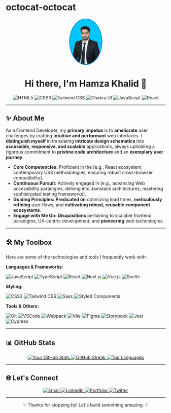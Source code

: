 # octocat-octocat
<div align="center">
  <img src="https://github.com/Hamzakhalid1998/octocat-octocat/blob/main/hamza.png?raw=true" width="100px" alt="Your Name" style="border-radius: 50%; border: 2px solid #007ACC;" />
  <h1>Hi there, I'm Hamza Khalid 👋</h1>
</div>

<p align="center">
    <img src="https://img.shields.io/badge/HTML5-E34F26?style=for-the-badge&logo=html5&logoColor=white" alt="HTML5" />
  <img src="https://img.shields.io/badge/CSS3-1572B6?style=for-the-badge&logo=css3&logoColor=white" alt="CSS3" />
  <img src="https://img.shields.io/badge/Tailwind_CSS-06B6D4?style=for-the-badge&logo=tailwind-css&logoColor=white" alt="Tailwind CSS" />
  <img src="https://img.shields.io/badge/Chakra--UI-319795?style=for-the-badge&logo=chakra-ui&logoColor=white" alt="Chakra UI" />
  <img src="https://img.shields.io/badge/JavaScript-F7DF1E?style=for-the-badge&logo=javascript&logoColor=black" alt="JavaScript" />
  <img src="https://img.shields.io/badge/React-61DAFB?style=for-the-badge&logo=react&logoColor=black" alt="React" />

  
  <!-- Add more badges for your key technologies: Vue, Angular, SASS, Node.js (if fullstack interest), etc. -->
</p>

---

## ✨ About Me

As a Frontend Developer, my **primary impetus** is to **ameliorate** user challenges by crafting **intuitive and performant** web interfaces. I **distinguish myself** in translating **intricate design schematics** into **accessible, responsive, and scalable** applications, always upholding a rigorous commitment to **pristine code architecture** and an **exemplary user journey**.

-   **Core Competencies:** Proficient in the [e.g., React ecosystem, contemporary CSS methodologies, ensuring robust cross-browser compatibility].
-   **Continuous Pursuit:** Actively engaged in [e.g., advancing Web accessibility paradigms, delving into Jamstack architectures, mastering sophisticated testing frameworks].
-   **Guiding Principles:** **Predicated on** optimizing load times, **meticulously refining** user flows, and **cultivating robust, reusable component ecosystems**.
-   **Engage with Me On:** **Disquisitions** pertaining to scalable frontend paradigms, UX-centric development, and **pioneering** web technologies.

---

## 🛠️ My Toolbox

Here are some of the technologies and tools I frequently work with:

**Languages & Frameworks:**
<p>
  <img src="https://img.shields.io/badge/JavaScript-F7DF1E?style=flat-square&logo=javascript&logoColor=black" alt="JavaScript"/>
  <img src="https://img.shields.io/badge/TypeScript-3178C6?style=flat-square&logo=typescript&logoColor=white" alt="TypeScript"/>
  <img src="https://img.shields.io/badge/React-61DAFB?style=flat-square&logo=react&logoColor=black" alt="React"/>
  <img src="https://img.shields.io/badge/Next.js-000000?style=flat-square&logo=next.js&logoColor=white" alt="Next.js"/>
  <img src="https://img.shields.io/badge/Vue.js-4FC08D?style=flat-square&logo=vue.js&logoColor=white" alt="Vue.js"/>
  <img src="https://img.shields.io/badge/Svelte-FF3E00?style=flat-square&logo=svelte&logoColor=white" alt="Svelte"/>
</p>

**Styling:**
<p>
  <img src="https://img.shields.io/badge/CSS3-1572B6?style=flat-square&logo=css3&logoColor=white" alt="CSS3"/>
  <img src="https://img.shields.io/badge/Tailwind_CSS-06B6D4?style=flat-square&logo=tailwind-css&logoColor=white" alt="Tailwind CSS"/>
  <img src="https://img.shields.io/badge/Sass-CC6699?style=flat-square&logo=sass&logoColor=white" alt="Sass"/>
  <img src="https://img.shields.io/badge/Styled_Components-DB7093?style=flat-square&logo=styled-components&logoColor=white" alt="Styled Components"/>
</p>

**Tools & Others:**
<p>
  <img src="https://img.shields.io/badge/Git-F05032?style=flat-square&logo=git&logoColor=white" alt="Git"/>
  <img src="https://img.shields.io/badge/VSCode-007ACC?style=flat-square&logo=visual-studio-code&logoColor=white" alt="VSCode"/>
  <img src="https://img.shields.io/badge/Webpack-8DD6F9?style=flat-square&logo=webpack&logoColor=black" alt="Webpack"/>
  <img src="https://img.shields.io/badge/Vite-646CFF?style=flat-square&logo=vite&logoColor=white" alt="Vite"/>
  <img src="https://img.shields.io/badge/Figma-F24E1E?style=flat-square&logo=figma&logoColor=white" alt="Figma"/>
  <img src="https://img.shields.io/badge/Storybook-FF4785?style=flat-square&logo=storybook&logoColor=white" alt="Storybook"/>
  <img src="https://img.shields.io/badge/Jest-C21325?style=flat-square&logo=jest&logoColor=white" alt="Jest"/>
  <img src="https://img.shields.io/badge/Cypress-17202C?style=flat-square&logo=cypress&logoColor=white" alt="Cypress"/>
</p>

---

## 📊 GitHub Stats

<div align="center">
  <a href="https://github.com/YOUR_GITHUB_USERNAME">
    <img src="https://github-readme-stats.vercel.app/api?username=YOUR_GITHUB_USERNAME&show_icons=true&theme=vue-dark&hide_border=true&count_private=true" alt="Your GitHub Stats" />
  </a>
  <a href="https://github.com/YOUR_GITHUB_USERNAME">
    <img src="https://github-readme-streak-stats.herokuapp.com/?user=YOUR_GITHUB_USERNAME&theme=vue-dark&hide_border=true" alt="GitHub Streak" />
  </a>
  <a href="https://github.com/YOUR_GITHUB_USERNAME">
    <img src="https://github-readme-stats.vercel.app/api/top-langs/?username=YOUR_GITHUB_USERNAME&layout=compact&theme=vue-dark&hide_border=true" alt="Top Languages" />
  </a>
</div>

---

## 🌐 Let's Connect

<p align="center">
  <a href="mailto:your.email@example.com">
    <img src="https://img.shields.io/badge/Email-D14836?style=for-the-badge&logo=gmail&logoColor=white" alt="Email"/>
  </a>
  <a href="https://linkedin.com/in/YOUR_LINKEDIN_USERNAME" target="_blank">
    <img src="https://img.shields.io/badge/LinkedIn-0A66C2?style=for-the-badge&logo=linkedin&logoColor=white" alt="LinkedIn"/>
  </a>
  <a href="https://your-personal-website.com" target="_blank">
    <img src="https://img.shields.io/badge/Portfolio-101010?style=for-the-badge&logo=react&logoColor=61DAFB" alt="Portfolio"/>
  </a>
  <!-- Add your Twitter, personal blog, or other relevant links -->
  <a href="https://twitter.com/YOUR_TWITTER_HANDLE" target="_blank">
    <img src="https://img.shields.io/badge/Twitter-1DA1F2?style=for-the-badge&logo=twitter&logoColor=white" alt="Twitter"/>
  </a>
</p>

---

<p align="center">
  ✨ Thanks for stopping by! Let's build something amazing. ✨
</p>
